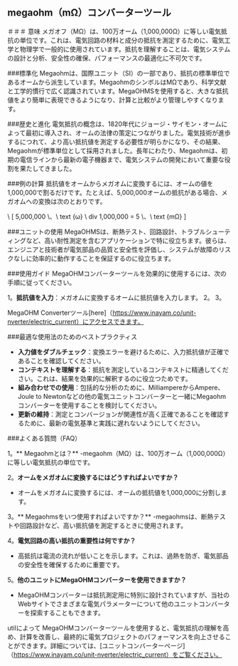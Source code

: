 ## megaohm（mΩ）コンバーターツール

＃＃＃ 意味
メガオフ（MΩ）は、100万オーム（1,000,000Ω）に等しい電気抵抗の単位です。これは、電気回路の材料と成分の抵抗を測定するために、電気工学と物理学で一般的に使用されています。抵抗を理解することは、電気システムの設計と分析、安全性の確保、パフォーマンスの最適化に不可欠です。

###標準化
Megaohmは、国際ユニット（SI）の一部であり、抵抗の標準単位であるオームから派生しています。MegaohmのシンボルはMΩであり、科学文献と工学的慣行で広く認識されています。MegaOHMSを使用すると、大きな抵抗値をより簡単に表現できるようになり、計算と比較がより管理しやすくなります。

###歴史と進化
電気抵抗の概念は、1820年代にジョージ・サイモン・オームによって最初に導入され、オームの法律の策定につながりました。電気技術が進歩するにつれて、より高い抵抗値を測定する必要性が明らかになり、その結果、Megaohmが標準単位として採用されました。長年にわたり、Megaohmは、初期の電信ラインから最新の電子機器まで、電気システムの開発において重要な役割を果たしてきました。

###例の計算
抵抗値をオームからメガオムに変換するには、オームの値を1,000,000で割るだけです。たとえば、5,000,000オームの抵抗がある場合、メガオムへの変換は次のとおりです。

\ [
5,000,000 \、\ text {ω} \ div 1,000,000 = 5 \、\ text {mΩ}
\]

###ユニットの使用
MegaOHMSは、断熱テスト、回路設計、トラブルシューティングなど、高い耐性測定を含むアプリケーションで特に役立ちます。彼らは、エンジニアと技術者が電気部品の品質と安全性を評価し、システムが故障のリスクなしに効率的に動作することを保証するのに役立ちます。

###使用ガイド
MegaOHMコンバーターツールを効果的に使用するには、次の手順に従ってください。

1。**抵抗値を入力**：メガオムに変換するオームに抵抗値を入力します。
2。
3。

MegaOHM Converterツール[here]（https://www.inayam.co/unit-nverter/electric_current）にアクセスできます。

###最適な使用法のためのベストプラクティス
-  **入力値をダブルチェック**：変換エラーを避けるために、入力抵抗値が正確であることを確認してください。
-  **コンテキストを理解する**：抵抗を測定しているコンテキストに精通してください。これは、結果を効果的に解釈するのに役立つためです。
-  **組み合わせでの使用**：包括的な分析のために、MilliampereからAmpere、Joule to Newtonなどの他の電気ユニットコンバーターと一緒にMegaohmコンバーターを使用することを検討してください。
-  **更新の維持**：測定とコンバージョンが関連性が高く正確であることを確認するために、最新の電気基準と実践に遅れないようにしてください。

###よくある質問（FAQ）

1。** Megaohmとは？**
-megaohm（MΩ）は、100万オーム（1,000,000Ω）に等しい電気抵抗の単位です。

2。**オームをメガオムに変換するにはどうすればよいですか？**
- オームをメガオムに変換するには、オームの抵抗値を1,000,000に分割します。

3。** Megaohmsをいつ使用すればよいですか？**
-megaohmsは、断熱テストや回路設計など、高い抵抗値を測定するときに使用されます。

4。**電気回路の高い抵抗の重要性は何ですか？**
- 高抵抗は電流の流れが低いことを示します。これは、過熱を防ぎ、電気部品の安全性を確保するために重要です。

5。**他のユニットにMegaOHMコンバーターを使用できますか？**
-  MegaOHMコンバーターは抵抗測定用に特別に設計されていますが、当社のWebサイトでさまざまな電気パラメーターについて他のユニットコンバーターを探索することもできます。

utilによって MegaOHMコンバーターツールを使用すると、電気抵抗の理解を高め、計算を改善し、最終的に電気プロジェクトのパフォーマンスを向上させることができます。詳細については、[ユニットコンバーターページ]（https://www.inayam.co/unit-nverter/electric_current）をご覧ください。